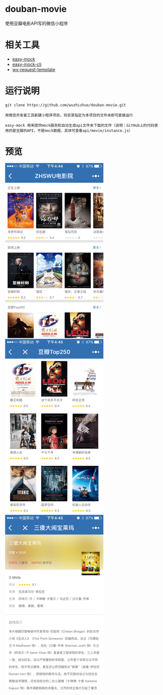 # douban-movie
使用豆瓣电影API写的微信小程序
# 相关工具
* [easy-mock](https://www.easy-mock.com/) 
* [easy-mock-cli](https://github.com/easy-mock/easy-mock-cli)
* [wx-request-template](https://github.com/wuzhishuo/wx-request-template)
# 运行说明
```
git clone https://github.com/wuzhishuo/douban-movie.git

用微信开发者工具新建小程序项目，将目录指定为本项目的文件夹即可直接运行

easy-mock 用来提供mock服务和自动生成api文件夹下面的文件（说明：GitHub上的代码使用的是豆瓣的API，不是mock数据，具体可查看api/movie/instance.js）
```
# 预览
![image](https://github.com/wuzhishuo/douban-movie/blob/master/screenshots/1.PNG)
![image](https://github.com/wuzhishuo/douban-movie/blob/master/screenshots/2.PNG)
![image](https://github.com/wuzhishuo/douban-movie/blob/master/screenshots/3.PNG)
